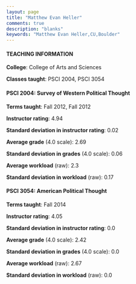 ```yaml
---
layout: page
title: "Matthew Evan Heller" 
comments: true
description: "blanks"
keywords: "Matthew Evan Heller,CU,Boulder"
---
```

<head>
<script src="https://ajax.googleapis.com/ajax/libs/jquery/2.1.3/jquery.min.js"></script>
<script src="https://dl.dropboxusercontent.com/s/pc42nxpaw1ea4o9/highcharts.js?dl=0"></script>
<!-- <script src="../assets/js/highcharts.js"></script> -->
<style type="text/css">@font-face {
	font-family: "Bebas Neue";
	src: url(https://www.filehosting.org/file/details/544349/BebasNeue Regular.otf) format("opentype");
	}
	h1.Bebas { 
		font-family: "Bebas Neue", Verdana, Tahoma;
	}
</style>
</head>
	   
#### TEACHING INFORMATION

**College**: College of Arts and Sciences

**Classes taught**: PSCI 2004, PSCI 3054

#### PSCI 2004: Survey of Western Political Thought

**Terms taught**: Fall 2012, Fall 2012

**Instructor rating**: 4.94

**Standard deviation in instructor rating**: 0.02

**Average grade** (4.0 scale): 2.69

**Standard deviation in grades** (4.0 scale): 0.06

**Average workload** (raw): 2.3

**Standard deviation in workload** (raw): 0.17

#### PSCI 3054: American Political Thought

**Terms taught**: Fall 2014

**Instructor rating**: 4.05

**Standard deviation in instructor rating**: 0.0

**Average grade** (4.0 scale): 2.42

**Standard deviation in grades** (4.0 scale): 0.0

**Average workload** (raw): 2.67

**Standard deviation in workload** (raw): 0.0

